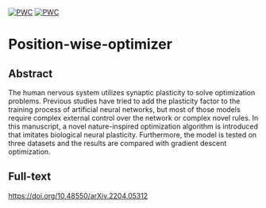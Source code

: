 [![PWC](https://img.shields.io/endpoint.svg?url=https://paperswithcode.com/badge/position-wise-optimizer-a-nature-inspired/nature-inspired-optimization-algorithm-on-1)](https://paperswithcode.com/sota/nature-inspired-optimization-algorithm-on-1?p=position-wise-optimizer-a-nature-inspired)
[![PWC](https://img.shields.io/endpoint.svg?url=https://paperswithcode.com/badge/position-wise-optimizer-a-nature-inspired/nature-inspired-optimization-algorithm-on)](https://paperswithcode.com/sota/nature-inspired-optimization-algorithm-on?p=position-wise-optimizer-a-nature-inspired)
# Position-wise-optimizer
## Abstract
The human nervous system utilizes synaptic plasticity to solve optimization problems. Previous studies have tried to add the plasticity factor to the training process of artificial neural networks, but most of those models require complex external control over the network or complex novel rules. In this manuscript, a novel nature-inspired optimization algorithm is introduced that imitates biological neural plasticity. Furthermore, the model is tested on three datasets and the results are compared with gradient descent optimization.

## Full-text
https://doi.org/10.48550/arXiv.2204.05312
